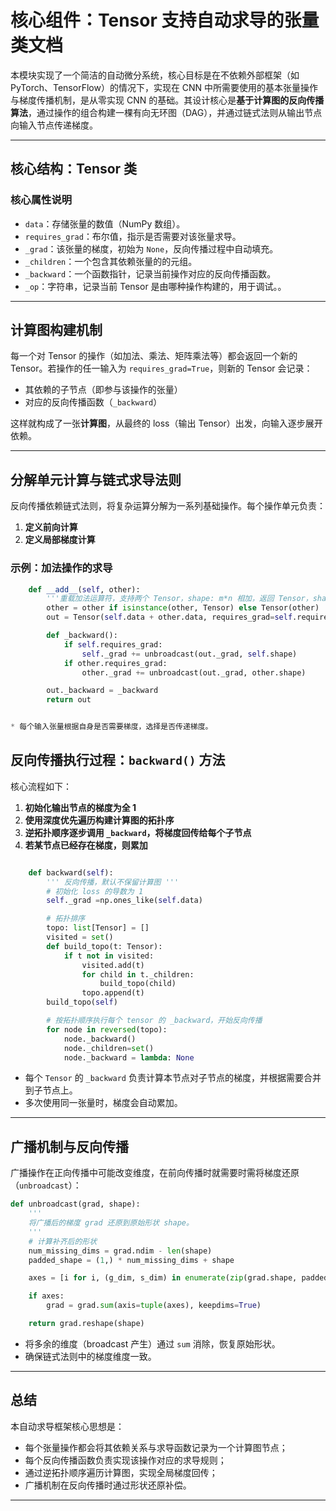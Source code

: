 # 核心组件：Tensor 支持自动求导的张量类文档

本模块实现了一个简洁的自动微分系统，核心目标是在不依赖外部框架（如 PyTorch、TensorFlow）的情况下，实现在 CNN 中所需要使用的基本张量操作与梯度传播机制，是从零实现 CNN 的基础。其设计核心是**基于计算图的反向传播算法**，通过操作的组合构建一棵有向无环图（DAG），并通过链式法则从输出节点向输入节点传递梯度。

---

## 核心结构：Tensor 类

### 核心属性说明

* `data`：存储张量的数值（NumPy 数组）。
* `requires_grad`：布尔值，指示是否需要对该张量求导。
* `_grad`：该张量的梯度，初始为 `None`，反向传播过程中自动填充。
* `_children`：一个包含其依赖张量的的元组。
* `_backward`：一个函数指针，记录当前操作对应的反向传播函数。
* `_op`：字符串，记录当前 Tensor 是由哪种操作构建的，用于调试。。

---

## 计算图构建机制

每一个对 Tensor 的操作（如加法、乘法、矩阵乘法等）都会返回一个新的 Tensor。若操作的任一输入为 `requires_grad=True`，则新的 Tensor 会记录：

* 其依赖的子节点（即参与该操作的张量）
* 对应的反向传播函数（`_backward`）

这样就构成了一张**计算图**，从最终的 loss（输出 Tensor）出发，向输入逐步展开依赖。

---

## 分解单元计算与链式求导法则

反向传播依赖链式法则，将复杂运算分解为一系列基础操作。每个操作单元负责：

1. **定义前向计算**
2. **定义局部梯度计算**

### 示例：加法操作的求导

```python
    def __add__(self, other):
        '''重载加法运算符，支持两个 Tensor，shape: m*n 相加，返回 Tensor，shape: m*n。'''
        other = other if isinstance(other, Tensor) else Tensor(other)
        out = Tensor(self.data + other.data, requires_grad=self.requires_grad or other.requires_grad, children=(self, other), op='+')

        def _backward():
            if self.requires_grad:
                self._grad += unbroadcast(out._grad, self.shape)
            if other.requires_grad:
                other._grad += unbroadcast(out._grad, other.shape)

        out._backward = _backward
        return out


* 每个输入张量根据自身是否需要梯度，选择是否传递梯度。
```


## 反向传播执行过程：`backward()` 方法

核心流程如下：

1. **初始化输出节点的梯度为全 1**
2. **使用深度优先遍历构建计算图的拓扑序**
3. **逆拓扑顺序逐步调用 `_backward`，将梯度回传给每个子节点**
4. **若某节点已经存在梯度，则累加**

```python

    def backward(self):
        ''' 反向传播，默认不保留计算图 '''
        # 初始化 loss 的导数为 1
        self._grad =np.ones_like(self.data)

        # 拓扑排序
        topo: list[Tensor] = []
        visited = set()
        def build_topo(t: Tensor):
            if t not in visited:
                visited.add(t)
                for child in t._children:
                    build_topo(child)
                topo.append(t)
        build_topo(self)

        # 按拓扑顺序执行每个 tensor 的 _backward，开始反向传播
        for node in reversed(topo):
            node._backward()
            node._children=set()
            node._backward = lambda: None
```

* 每个 `Tensor` 的 `_backward` 负责计算本节点对子节点的梯度，并根据需要合并到子节点上。
* 多次使用同一张量时，梯度会自动累加。

---

## 广播机制与反向传播

广播操作在正向传播中可能改变维度，在前向传播时就需要时需将梯度还原（`unbroadcast`）：

```python
def unbroadcast(grad, shape):
    '''
    将广播后的梯度 grad 还原到原始形状 shape。
    '''
    # 计算补齐后的形状
    num_missing_dims = grad.ndim - len(shape)
    padded_shape = (1,) * num_missing_dims + shape

    axes = [i for i, (g_dim, s_dim) in enumerate(zip(grad.shape, padded_shape)) if s_dim == 1]

    if axes:
        grad = grad.sum(axis=tuple(axes), keepdims=True)

    return grad.reshape(shape)
```

* 将多余的维度（broadcast 产生）通过 `sum` 消除，恢复原始形状。
* 确保链式法则中的梯度维度一致。

---

## 总结

本自动求导框架核心思想是：

* 每个张量操作都会将其依赖关系与求导函数记录为一个计算图节点；
* 每个反向传播函数负责实现该操作对应的求导规则；
* 通过逆拓扑顺序遍历计算图，实现全局梯度回传；
* 广播机制在反向传播时通过形状还原补偿。

---